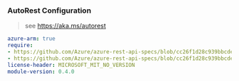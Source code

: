 ### AutoRest Configuration

> see https://aka.ms/autorest

``` yaml
azure-arm: true
require:
- https://github.com/Azure/azure-rest-api-specs/blob/cc26f1d28c939bbcde00a29aa8958b3eebb10cea/specification/iotcentral/resource-manager/readme.md
- https://github.com/Azure/azure-rest-api-specs/blob/cc26f1d28c939bbcde00a29aa8958b3eebb10cea/specification/iotcentral/resource-manager/readme.go.md
license-header: MICROSOFT_MIT_NO_VERSION
module-version: 0.4.0

```